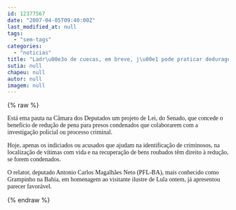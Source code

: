 ```yaml
---
id: 12377567
date: "2007-04-05T09:40:00Z"
last_modified_at: null
tags:
  - "sem-tags"
categories:
  - "noticias"
title: "Ladr\u00e3o de cuecas, em breve, j\u00e1 pode praticar deduragem oficialmente"
sutia: null
chapeu: null
autor: null
imagem: null
---
```

{% raw %}
<p><FONT face=\"Times New Roman\"></p>
<p><P>E<FONT face=Verdana>stá ema pauta na Câmara dos Deputados um projeto de Lei, do Senado, que concede o benefício de redução de pena para presos condenados que colaborarem com a investigação policial ou processo criminal.</FONT></P></p>
<p><P><FONT face=Verdana>Hoje, apenas os indiciados ou acusados que ajudam na identificação de criminosos, na localização de vítimas com vida e na recuperação de bens roubados têm direito à redução, se forem condenados. </FONT></P></p>
<p><P><FONT face=Verdana>O relator, deputado Antonio Carlos Magalhães Neto (PFL-BA), mais conhecido como Grampinho na Bahia, em homenagem ao visitante ilustre de Lula ontem, já apresentou parecer favorável.<BR></FONT></P></FONT> </p>
{% endraw %}